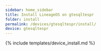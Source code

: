 ```yaml
---
sidebar: home_sidebar
title: Install LineageOS on gtesqltespr
folder: install
permalink: /devices/gtesqltespr/install/
device: gtesqltespr
---
```

{% include templates/device_install.md %}
